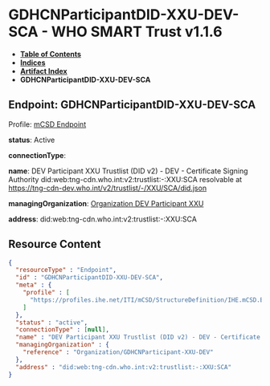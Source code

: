 # GDHCNParticipantDID-XXU-DEV-SCA - WHO SMART Trust v1.1.6

* [**Table of Contents**](toc.md)
* [**Indices**](indices.md)
* [**Artifact Index**](artifacts.md)
* **GDHCNParticipantDID-XXU-DEV-SCA**

## Endpoint: GDHCNParticipantDID-XXU-DEV-SCA

Profile: [mCSD Endpoint](https://profiles.ihe.net/ITI/mCSD/4.0.0/StructureDefinition-IHE.mCSD.Endpoint.html)

**status**: Active

**connectionType**: 

**name**: DEV Participant XXU Trustlist (DID v2) - DEV - Certificate Signing Authority did:web:tng-cdn.who.int:v2:trustlist:-:XXU:SCA resolvable at https://tng-cdn-dev.who.int/v2/trustlist/-/XXU/SCA/did.json

**managingOrganization**: [Organization DEV Participant XXU](Organization-GDHCNParticipant-XXU-DEV.md)

**address**: did:web:tng-cdn.who.int:v2:trustlist:-:XXU:SCA



## Resource Content

```json
{
  "resourceType" : "Endpoint",
  "id" : "GDHCNParticipantDID-XXU-DEV-SCA",
  "meta" : {
    "profile" : [
      "https://profiles.ihe.net/ITI/mCSD/StructureDefinition/IHE.mCSD.Endpoint"
    ]
  },
  "status" : "active",
  "connectionType" : [null],
  "name" : "DEV Participant XXU Trustlist (DID v2) - DEV - Certificate Signing Authority\ndid:web:tng-cdn.who.int:v2:trustlist:-:XXU:SCA\nresolvable at https://tng-cdn-dev.who.int/v2/trustlist/-/XXU/SCA/did.json",
  "managingOrganization" : {
    "reference" : "Organization/GDHCNParticipant-XXU-DEV"
  },
  "address" : "did:web:tng-cdn.who.int:v2:trustlist:-:XXU:SCA"
}

```
